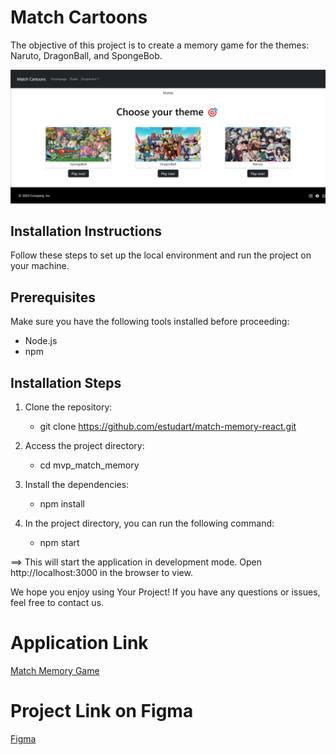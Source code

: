 # Match Cartoons

The objective of this project is to create a memory game for the themes: Naruto, DragonBall, and SpongeBob.

[![Project Image](https://github.com/estudart/match-memory-react/blob/main/match_memory.png)](https://github.com/estudart/match-memory-react/blob/main/match_memory.png)

## Installation Instructions

Follow these steps to set up the local environment and run the project on your machine.

## Prerequisites
Make sure you have the following tools installed before proceeding:

  * Node.js
  * npm

## Installation Steps

1. Clone the repository:
   * git clone https://github.com/estudart/match-memory-react.git

2. Access the project directory:
   * cd mvp_match_memory

3. Install the dependencies:
   * npm install

4. In the project directory, you can run the following command:
   * npm start

==> This will start the application in development mode. Open http://localhost:3000 in the browser to view.

We hope you enjoy using Your Project! If you have any questions or issues, feel free to contact us.

# Application Link
[Match Memory Game](https://estudart.github.io/mvp_match_memory/)

# Project Link on Figma
[Figma](https://www.figma.com/file/B4GHvTGihi1cBHNqCKJbfv/Untitled?type=design&node-id=0%3A1&mode=design&t=gENqtOLYaOH5X7Jz-1)


